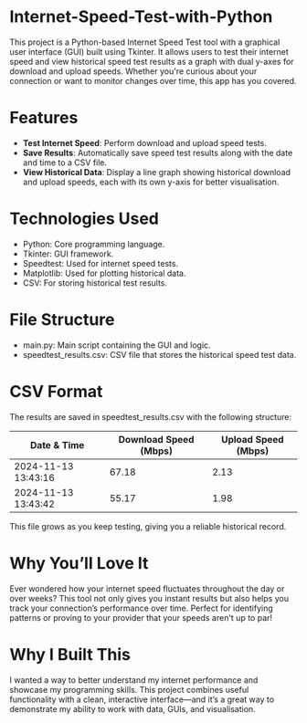 # Internet-Speed-Test-with-Python
This project is a Python-based Internet Speed Test tool with a graphical user interface (GUI) built using Tkinter. It allows users to test their internet speed and view historical speed test results as a graph with dual y-axes for download and upload speeds. Whether you're curious about your connection or want to monitor changes over time, this app has you covered.

# Features
- **Test Internet Speed**: Perform download and upload speed tests.
- **Save Results**: Automatically save speed test results along with the date and time to a CSV file.
- **View Historical Data**: Display a line graph showing historical download and upload speeds, each with its own y-axis for better visualisation.

# Technologies Used
- Python: Core programming language.
- Tkinter: GUI framework.
- Speedtest: Used for internet speed tests.
- Matplotlib: Used for plotting historical data.
- CSV: For storing historical test results.

# File Structure
- main.py: Main script containing the GUI and logic.
- speedtest_results.csv: CSV file that stores the historical speed test data.

# CSV Format
The results are saved in speedtest_results.csv with the following structure:

| Date & Time | Download Speed (Mbps) | Upload Speed (Mbps) |
| ----------- | --------------------- | --------------------| 
| 2024-11-13 13:43:16 | 67.18 | 2.13 |
| 2024-11-13 13:43:42 | 55.17 | 1.98 |

This file grows as you keep testing, giving you a reliable historical record.

# Why You’ll Love It
Ever wondered how your internet speed fluctuates throughout the day or over weeks? This tool not only gives you instant results but also helps you track your connection’s performance over time. Perfect for identifying patterns or proving to your provider that your speeds aren't up to par!

# Why I Built This
I wanted a way to better understand my internet performance and showcase my programming skills. This project combines useful functionality with a clean, interactive interface—and it’s a great way to demonstrate my ability to work with data, GUIs, and visualisation.
